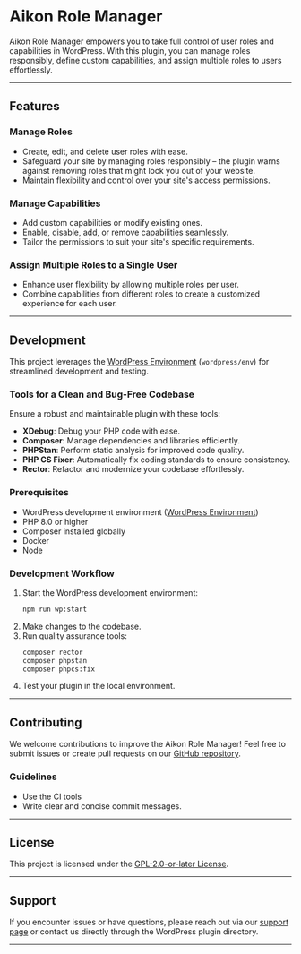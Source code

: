 # Aikon Role Manager

Aikon Role Manager empowers you to take full control of user roles and capabilities in WordPress. With this plugin, you can manage roles responsibly, define custom capabilities, and assign multiple roles to users effortlessly.

---

## Features

### Manage Roles
- Create, edit, and delete user roles with ease.
- Safeguard your site by managing roles responsibly – the plugin warns against removing roles that might lock you out of your website.
- Maintain flexibility and control over your site's access permissions.

### Manage Capabilities
- Add custom capabilities or modify existing ones.
- Enable, disable, add, or remove capabilities seamlessly.
- Tailor the permissions to suit your site's specific requirements.

### Assign Multiple Roles to a Single User
- Enhance user flexibility by allowing multiple roles per user.
- Combine capabilities from different roles to create a customized experience for each user.

---

## Development

This project leverages the [WordPress Environment](https://developer.wordpress.org/block-editor/reference-guides/packages/packages-env/) (`wordpress/env`) for streamlined development and testing.

### Tools for a Clean and Bug-Free Codebase
Ensure a robust and maintainable plugin with these tools:

- **XDebug**: Debug your PHP code with ease.
- **Composer**: Manage dependencies and libraries efficiently.
- **PHPStan**: Perform static analysis for improved code quality.
- **PHP CS Fixer**: Automatically fix coding standards to ensure consistency.
- **Rector**: Refactor and modernize your codebase effortlessly.


### Prerequisites
- WordPress development environment ([WordPress Environment](https://developer.wordpress.org/block-editor/reference-guides/packages/packages-env/))
- PHP 8.0 or higher
- Composer installed globally
- Docker
- Node


### Development Workflow
1. Start the WordPress development environment:
   ```bash
   npm run wp:start
   ```
2. Make changes to the codebase.
3. Run quality assurance tools:
   ```bash
   composer rector
   composer phpstan
   composer phpcs:fix
   ```
4. Test your plugin in the local environment.

---

## Contributing
We welcome contributions to improve the Aikon Role Manager! Feel free to submit issues or create pull requests on our [GitHub repository](https://github.com/aikonse/role-manager).

### Guidelines
- Use the CI tools
- Write clear and concise commit messages.

---

## License
This project is licensed under the [GPL-2.0-or-later License](https://www.gnu.org/licenses/gpl-2.0.html).

---

## Support
If you encounter issues or have questions, please reach out via our [support page](https://github.com/your-repo/aikon-role-manager/issues) or contact us directly through the WordPress plugin directory.

****